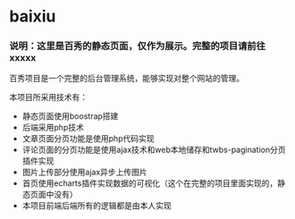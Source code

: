 # baixiu
### 说明：这里是百秀的静态页面，仅作为展示。完整的项目请前往xxxxx

百秀项目是一个完整的后台管理系统，能够实现对整个网站的管理。

本项目所采用技术有：

  - 静态页面使用boostrap搭建
  - 后端采用php技术
  - 文章页面分页功能是使用php代码实现
  - 评论页面的分页功能是使用ajax技术和web本地储存和twbs-pagination分页插件实现
  - 图片上传部分使用ajax异步上传图片
  - 首页使用echarts插件实现数据的可视化（这个在完整的项目里面实现的，静态页面中没有）
  - 本项目前端后端所有的逻辑都是由本人实现
